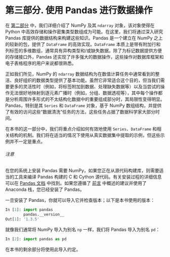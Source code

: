 # 第三部分. 使用 Pandas 进行数据操作

在 [第二部分](part02.xhtml#section-0200-introduction-to-numpy) 中，我们详细介绍了 NumPy 及其 `ndarray` 对象，该对象使得在 Python 中高效存储和操作密集类型数组成为可能。在这里，我们将通过深入研究 Pandas 库提供的数据结构来构建这些知识。Pandas 是一个建立在 NumPy 之上的较新的包，提供了 `DataFrame` 的高效实现。`DataFrame` 本质上是带有附加行和列标签的多维数组，通常具有异构类型和/或缺失数据。除了为标记数据提供方便的存储接口外，Pandas 还实现了许多强大的数据操作，这些操作对数据库框架和电子表格程序的用户来说都很熟悉。

正如我们所见，NumPy 的 `ndarray` 数据结构为在数值计算任务中通常看到的整洁、良好组织的数据类型提供了基本功能。虽然它非常适合这个目的，但当我们需要更多的灵活性时（例如，将标签附加到数据、处理缺失数据等）以及当尝试的操作无法很好地映射到逐元素广播时（例如，分组、数据透视等），其中每个操作都是分析周围许多形式的不太结构化数据中的重要组成部分时，其局限性变得明显。Pandas，特别是其 `Series` 和 `DataFrame` 对象，基于 NumPy 数组结构，并提供了有效的访问这些“数据清洗”任务的方法，这些任务占据了数据科学家大部分时间。

在本书的这一部分中，我们将重点介绍如何有效地使用 `Series`、`DataFrame` 和相关结构的机制。我们将在适当的情况下使用从真实数据集中提取的示例，但这些示例并不一定是重点。

###### 注意

在您的系统上安装 Pandas 需要 NumPy，如果您正在从源代码构建库，则需要适当的工具来编译 Pandas 构建的 C 和 Cython 源代码。有关安装过程的详细信息可以在 [Pandas 文档](http://pandas.pydata.org) 中找到。如果您遵循了 [前言](preface01.xhtml#section-0000-preface) 中概述的建议并使用了 Anaconda 栈，您已经安装了 Pandas。

一旦安装了 Pandas，你就可以导入它并检查版本；以下是本书使用的版本：

```py
In [1]: import pandas
        pandas.__version__
Out[1]: '1.3.5'
```

就像我们通常将 NumPy 导入为别名 `np` 一样，我们将 Pandas 导入为别名 `pd`：

```py
In [2]: import pandas as pd
```

在本书的剩余部分将使用此导入约定。
